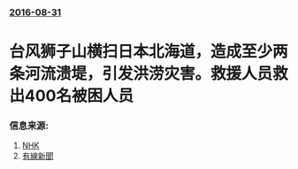 ### [2016-08-31](/news/2016/08/31/index.md)

##### 
# 台风狮子山横扫日本北海道，造成至少两条河流溃堤，引发洪涝灾害。救援人员救出400名被困人员 




### 信息来源:

1. [NHK](http://www3.nhk.or.jp/news/html/20160830/k10010660291000.html?utm_int=nsearch_contents_search-items_003)
2. [有線新聞](http://cablenews.i-cable.com/ci/videopage/news/489053/即時新聞/日本風暴登陸北海道岩手多處水浸)
